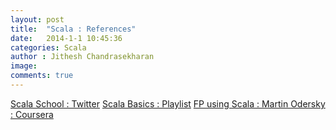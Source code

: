 ```yaml
---
layout: post
title:  "Scala : References"
date:   2014-1-1 10:45:36
categories: Scala
author : Jithesh Chandrasekharan
image: 
comments: true
---
```



[Scala School : Twitter](https://twitter.github.io/scala_school/index.html)
[Scala Basics : Playlist](https://www.youtube.com/playlist?list=PLdzsTnb5Eq9-9--cYrpkoVbtJ-oKcGOlw)
[FP using Scala : Martin Odersky : Coursera](https://class.coursera.org/progfun-004/lecture)


